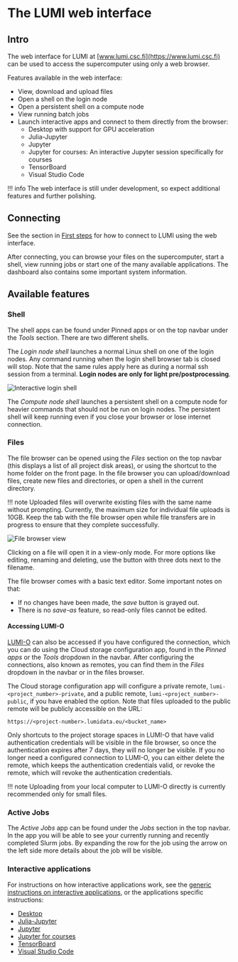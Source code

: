 # The LUMI web interface


## Intro

The web interface for LUMI at [www.lumi.csc.fi](https://www.lumi.csc.fi) can be used to access the supercomputer using only a web browser.

Features available in the web interface:

- View, download and upload files
- Open a shell on the login node
- Open a persistent shell on a compute node
- View running batch jobs
- Launch interactive apps and connect to them directly from the browser:
    - Desktop with support for GPU acceleration
    - Julia-Jupyter
    - Jupyter
    - Jupyter for courses: An interactive Jupyter session specifically for courses
    - TensorBoard
    - Visual Studio Code
 
!!! info
	The web interface is still under development, so expect 
	additional features and further polishing. 

## Connecting

See the section in [First steps](../../firststeps/loggingin-webui.md) for how to connect to LUMI using the web interface. 

After connecting, you can browse your files on the supercomputer, start a shell, view running jobs or start one of the many available applications. The dashboard also contains some important system information.

## Available features

### Shell

The shell apps can be found under Pinned apps or on the top navbar under the _Tools_ section.
There are two different shells.

The _Login node shell_ launches a normal Linux shell on one of the login nodes.
Any command running when the login shell browser tab is closed will stop.
Note that the same rules apply here as during a normal ssh session from a terminal.
**Login nodes are only for light pre/postprocessing**. 

![Interactive login shell](../../assets/images/wwwLumiShell.png)

The _Compute node shell_ launches a persistent shell on a compute node for heavier commands that should not be run on login nodes.
The persistent shell will keep running even if you close your browser or lose internet connection.

### Files

The file browser can be opened using the _Files_ section on the top navbar (this displays a list of all project disk areas), or using 
the shortcut to the home folder on the front page. In the file browser
you can upload/download files, create new files and directories, or open a shell in the current directory. 

!!! note
    Uploaded files will overwrite existing files with the same name without prompting.
    Currently, the maximum size for individual file uploads is 10GB.
    Keep the tab with the file browser open while file transfers are in progress to ensure that they complete successfully.


![File browser view](../../assets/images/wwwLumiFiles.png)

Clicking on a file will open it in a view-only mode. For more options like editing, renaming and deleting, use the button with three dots next to the filename.   

The file browser comes with a basic text editor. Some important notes on that:

- If no changes have been made, the _save_ button is grayed out.
- There is no _save-as_ feature, so read-only files cannot be edited.

#### Accessing LUMI-O
[LUMI-O](../../storage/lumio/#lumi-o) can also be accessed if you have
configured the connection, which you can do using the Cloud storage
configuration app, found in the _Pinned apps_ or the _Tools_ dropdown in the
navbar. After configuring the connections, also known as remotes, you can find
them in the _Files_ dropdown in the navbar or in the files browser.

The Cloud storage configuration app will configure a private remote,
`lumi-<project_number>-private`, and a public remote, `lumi-<project_number>-public`, if you have enabled the option. Note that files uploaded to
the public remote will be publicly accessible on the URL:
```
https://<project-number>.lumidata.eu/<bucket_name>
```

Only shortcuts to the project storage spaces in LUMI-O that have valid
authentication credentials will be visible in the file browser, so once the
authentication expires after 7 days, they will no longer be visible.
If you no longer need a configured connection to LUMI-O, you can either delete
the remote, which keeps the authentication credentials valid, or revoke the
remote, which will revoke the authentication credentials.

!!! note
    Uploading from your local computer to LUMI-O directly is currently
    recommended only for small files.

### Active Jobs

The _Active Jobs_ app can be found under the _Jobs_ section in the top navbar.
In the app you will be able to see your currently running and recently completed Slurm jobs.
By expanding the row for the job using the arrow on the left side more details about the job will be visible.


### Interactive applications

For instructions on how interactive applications work,
see the [generic instructions on interactive applications](./interactive-apps.md),
or the applications specific instructions:

- [Desktop](./desktop.md)
- [Julia-Jupyter](./julia-jupyter.md)
- [Jupyter](./jupyter.md)
- [Jupyter for courses](./jupyter-for-courses.md)
- [TensorBoard](./tensorboard.md)
- [Visual Studio Code](./vscode.md)
